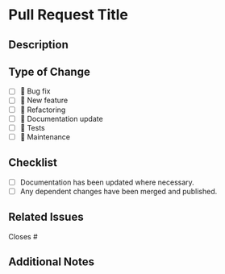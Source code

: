 # Pull Request Title
<!-- Example: Add new feature to improve lexer performance -->

## Description
<!-- Provide a brief description of the changes introduced by this pull request.
- What problem does this PR solve?
- How does it address the problem?
- Include any relevant context or background information. -->

## Type of Change
<!-- Please delete options that are not relevant and check the box for the type of change this PR introduces. -->

- [ ] 🐛 Bug fix
- [ ] 🚀 New feature
- [ ] 🔄 Refactoring
- [ ] 📖 Documentation update
- [ ] 🧪 Tests
- [ ] 🧹 Maintenance

## Checklist
<!-- Check all the items that apply to ensure the quality and readiness of the pull request. -->

- [ ] Documentation has been updated where necessary.
- [ ] Any dependent changes have been merged and published.

## Related Issues
<!-- If this PR is related to or closes an issue, include it here. -->
Closes #<issue-number>

## Additional Notes
<!-- Add any other context, comments, or information regarding this PR. For example, if there are known limitations, add them here. -->

